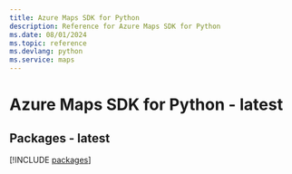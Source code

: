 ```yaml
---
title: Azure Maps SDK for Python
description: Reference for Azure Maps SDK for Python
ms.date: 08/01/2024
ms.topic: reference
ms.devlang: python
ms.service: maps
---
```

# Azure Maps SDK for Python - latest
## Packages - latest
[!INCLUDE [packages](maps-index.md)]